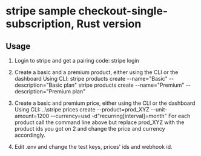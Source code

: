 # stripe sample checkout-single-subscription, Rust version


Usage
----

1. Login to stripe and get a pairing code: stripe login

2. Create a basic and a premium product, either using the CLI or the dashboard
	Using CLI:	stripe products create --name="Basic" --description="Basic plan"
				stripe products create --name="Premium" --description="Premium plan"

3. Create a basic and premium price, either using the CLI or the dashboard
	Using CLI: ..\stripe prices create --product=prod_XYZ --unit-amount=1200 --currency=usd -d"recurring[interval]=month"
	For each product call the command line above but replace prod_XYZ with the product ids you got on 2 and change the price and currency accordingly.

4. Edit .env and change the test keys, prices' ids and webhook id.




